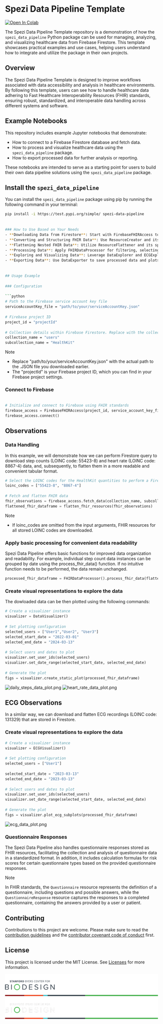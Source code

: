 <!--

This source file is part of the Stanford Spezi open-source project.

SPDX-FileCopyrightText: 2024 Stanford University and the project authors (see CONTRIBUTORS.md)

SPDX-License-Identifier: MIT

-->

# Spezi Data Pipeline Template

<a target="_blank" href="https://colab.research.google.com/github/StanfordSpezi/SpeziDataPipelineTemplate/blob/main/SpeziDataPipelineTemplate.ipynb">
<img src="https://colab.research.google.com/assets/colab-badge.svg" alt="Open In Colab"/>
</a>

The Spezi Data Pipeline Template repository is a demonstration of how the `spezi_data_pipeline` Python package can be used for managing, analyzing, and visualizing healthcare data from Firebase Firestore. This template showcases practical examples and use cases, helping users understand how to integrate and utilize the package in their own projects.

## Overview

The Spezi Data Pipeline Template is designed to improve workflows associated with data accessibility and analysis in healthcare environments. By following this template, users can see how to handle healthcare data adhering to Fast Healthcare Interoperability Resources (FHIR) standards, ensuring robust, standardized, and interoperable data handling across different systems and software.

## Example Notebooks

This repository includes example Jupyter notebooks that demonstrate:

- How to connect to a Firebase Firestore database and fetch data.
- How to process and visualize healthcare data using the `spezi_data_pipeline` package.
- How to export processed data for further analysis or reporting.

These notebooks are intended to serve as a starting point for users to build their own data pipeline solutions using the `spezi_data_pipeline` package.

## Install the `spezi_data_pipeline`

You can install the `spezi_data_pipeline` package using pip by running the following command in your terminal:

```bash
pip install -i https://test.pypi.org/simple/ spezi-data-pipeline


### How to Use Based on Your Needs
- **Downloading Data from Firestore**: Start with FirebaseFHIRAccess to connect and fetch data.
- **Converting and Structuring FHIR Data**: Use ResourceCreator and its subclasses to convert Firestore documents to FHIR resources.
- **Flattening Nested FHIR Data**: Utilize ResourceFlattener and its specific implementations to transform data into flat DataFrames.
- **Processing Data**: Apply FHIRDataProcessor for filtering, selecting, and general data processing tasks.
- **Exploring and Visualizing Data**: Leverage DataExplorer and ECGExplorer to create visualizations and explore your data.
- **Exporting Data**: Use DataExporter to save processed data and plots.


## Usage Example

### Configuration

```python
# Path to the Firebase service account key file
serviceAccountKey_file = "path/to/your/serviceAccountKey.json"

# Firebase project ID
project_id = "projectId"

# Collection details within Firebase Firestore. Replace with the collection names in your project.
collection_name = "users"
subcollection_name = "HealthKit"

```

> [!NOTE]
>
> - Replace "path/to/your/serviceAccountKey.json" with the actual path to the .JSON file you downloaded earlier.
> - The "projectId" is your Firebase project ID, which you can find in your Firebase project settings.

### Connect to Firebase

```python

# Initialize and connect to Firebase using FHIR standards
firebase_access = FirebaseFHIRAccess(project_id, service_account_key_file)
firebase_access.connect()
```

## Observations

### Data Handling

In this example, we will demonstrate how we can perform Firestore query to download step counts (LOINC code: 55423-8) and heart rate (LOINC code: 8867-4) data, and, subsequently, to flatten them in a more readable and convenient tabular format.

```python
# Select the LOINC codes for the HealthKit quantities to perform a Firebase query
loinc_codes = ["55423-8", "8867-4"]

# Fetch and flatten FHIR data
fhir_observations = firebase_access.fetch_data(collection_name, subcollection_name, loinc_codes)
flattened_fhir_dataframe = flatten_fhir_resources(fhir_observations)
```

> [!NOTE]
>
> - If loinc_codes are omitted from the input arguments, FHIR resources for all stored LOINC codes are downloaded.

### Apply basic processing for convenient data readability

Spezi Data Pipeline offers basic functions for improved data organization and readability. For example, individual step count data instances can be grouped by date using the process_fhir_data() function. If no intuitive function needs to be performed, the data remain unchanged.

```python
processed_fhir_dataframe = FHIRDataProcessor().process_fhir_data(flattened_fhir_dataframe)
```

### Create visual representations to explore the data

The dowloaded data can be then plotted using the following commands:

```python
# Create a visualizer instance
visualizer = DataVisualizer()

# Set plotting configuration
selected_users = ["User1","User2", "User3"]
selected_start_date = "2022-03-01"
selected_end_date = "2024-03-13"

# Select users and dates to plot
visualizer.set_user_ids(selected_users)
visualizer.set_date_range(selected_start_date, selected_end_date)

# Generate the plot
figs = visualizer.create_static_plot(processed_fhir_dataframe)
```

![daily_steps_data_plot.png](https://github.com/StanfordSpezi/SpeziDataPipelineTemplate/blob/main/Figures/daily_steps_data_plot.png)
![heart_rate_data_plot.png](https://github.com/StanfordSpezi/SpeziDataPipelineTemplate/blob/main/Figures/heart_rate_data_plot.png)

## ECG Observations

In a similar way, we can download and flatten ECG recordings (LOINC code: 131329) that are stored in Firestore.

### Create visual representations to explore the data

```python
# Create a visualizer instance
visualizer = ECGVisualizer()

# Set plotting configuration
selected_users = ["User1"]

selected_start_date = "2023-03-13"
selected_end_date = "2023-03-13"

# Select users and dates to plot
visualizer.set_user_ids(selected_users)
visualizer.set_date_range(selected_start_date, selected_end_date)

# Generate the plot
figs = visualizer.plot_ecg_subplots(processed_fhir_dataframe)
```

![ecg_data_plot.png](https://github.com/StanfordSpezi/SpeziDataPipelineTemplate/blob/main/Figures/ecg_data_plot.png)


### Questionnaire Responses
The Spezi Data Pipeline also handles questionnaire responses stored as FHIR resources, facilitating the collection and analysis of questionnaire data in a standardized format. In addition, it includes calculation formulas for risk scores for certain questionnaire types based on the provided questionnaire responses.

> [!NOTE]
> 
> In FHIR standards, the `Questionnaire` resource represents the definition of a questionnaire, including questions and possible answers, while the `QuestionnaireResponse` resource captures the responses to a completed questionnaire, containing the answers provided by a user or patient.


## Contributing

Contributions to this project are welcome. Please make sure to read the [contribution guidelines](https://github.com/StanfordSpezi/.github/blob/main/CONTRIBUTING.md) and the [contributor covenant code of conduct](https://github.com/StanfordSpezi/.github/blob/main/CODE_OF_CONDUCT.md) first.

## License

This project is licensed under the MIT License. See [Licenses](https://github.com/StanfordSpezi/SpeziAccessGuard/tree/main/LICENSES) for more information.

![Spezi Footer](https://raw.githubusercontent.com/StanfordSpezi/.github/main/assets/FooterLight.png#gh-light-mode-only)
![Spezi Footer](https://raw.githubusercontent.com/StanfordSpezi/.github/main/assets/FooterDark.png#gh-dark-mode-only)
